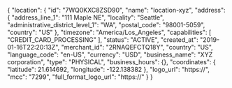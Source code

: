 {
  "location": {
    "id": "7WQ0KXC8ZSD90",
    "name": "location-xyz",
    "address": {
      "address_line_1": "111 Maple NE",
      "locality": "Seattle",
      "administrative_district_level_1": "WA",
      "postal_code": "98001-5059",
      "country": "US"
    },
    "timezone": "America/Los_Angeles",
    "capabilities": [
      "CREDIT_CARD_PROCESSING"
    ],
    "status": "ACTIVE",
    "created_at": "2019-01-16T22:20:13Z",
    "merchant_id": "2RNAQEFCTQ18Y",
    "country": "US",
    "language_code": "en-US",
    "currency": "USD",
    "business_name": "XYZ corporation",
    "type": "PHYSICAL",
    "business_hours": {},
    "coordinates": {
      "latitude": 21.614692,
      "longitude": -122.138382
    },
    "logo_url": "https://<Framed-Logo-URL>",
    "mcc": "7299",
    "full_format_logo_url": "https://<Full-Logo-URL>"
  }
}
